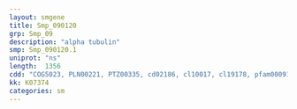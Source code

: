 ```yaml
---
layout: smgene
title: Smp_090120
grp: Smp_09
description: "alpha tubulin"
smp: Smp_090120.1
uniprot: "ns"
length:  1356
cdd: "COG5023, PLN00221, PTZ00335, cd02186, cl10017, cl19178, pfam00091, pfam03953, smart00864"
kk: K07374
categories: sm
---
```

